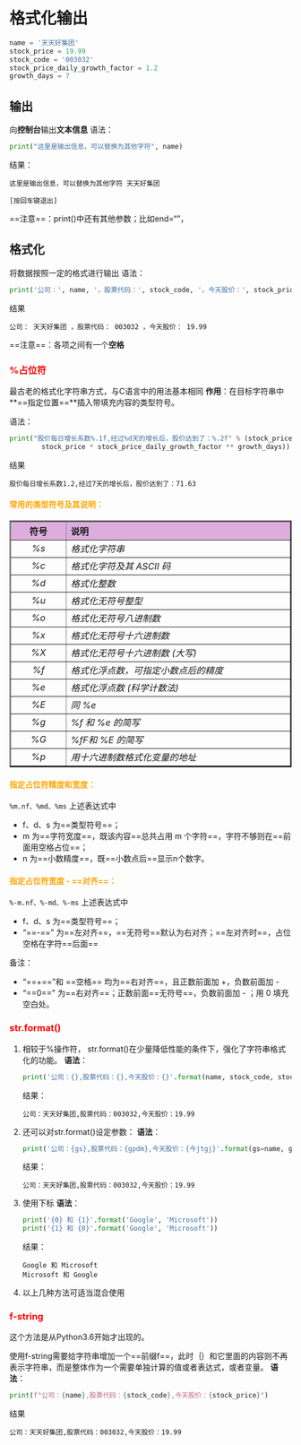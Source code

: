 # 格式化输出

```python
name = '天天好集团'
stock_price = 19.99
stock_code = '003032'
stock_price_daily_growth_factor = 1.2
growth_days = 7
```

## 输出
向**控制台**输出**文本信息**
语法：
```python
print("这里是输出信息，可以替换为其他字符", name)
```
结果：
```
这里是输出信息，可以替换为其他字符 天天好集团

[按回车键退出]
```
==注意==：print()中还有其他参数；比如end=“”，

## 格式化
将数据按照一定的格式进行输出
语法：
```python
print('公司：', name, '，股票代码：', stock_code, '，今天股价：', stock_price)
```
结果
```
公司： 天天好集团 ，股票代码： 003032 ，今天股价： 19.99
```
==注意==：各项之间有一个**空格**

### <font color=red>%占位符</font>
最古老的格式化字符串方式，与C语言中的用法基本相同
**作用**：在目标字符串中**==指定位置==**插入带填充内容的类型符号。

语法：
```python
print("股价每日增长系数%.1f,经过%d天的增长后，股价达到了：%.2f" % (stock_price_daily_growth_factor, growth_days, 
		stock_price * stock_price_daily_growth_factor ** growth_days))
```
结果
```
股价每日增长系数1.2,经过7天的增长后，股价达到了：71.63
```
#### <font color=orange>常用的类型符号及其说明：</font>
<table width="600" border="2"><tr><th width="100" bgcolor="#ddAedd" align="center">符号</th><th width="500" bgcolor="#ddAedd" align="left">说明</th></tr><tr><td align="center"><i>%s</i></td><td align="left"><i>格式化字符串</i></td></tr><tr><td align="center"><i>%c</i></td><td align="left"><i>格式化字符及其 ASCII 码</i></td></tr><tr><td align="center"><i>%d</i></td><td align="left"><i>格式化整数</i></td></tr><tr><td align="center"><i>%u</i></td><td align="left"><i>格式化无符号整型</i></td></tr><tr><td align="center"><i>%o</i></td><td align="left"><i>格式化无符号八进制数</i></td></tr><tr><td align="center"><i>%x</i></td><td align="left"><i>格式化无符号十六进制数</i></td></tr><tr><td align="center"><i>%X</i></td><td align="left"><i>格式化无符号十六进制数 (大写)</i></td></tr><tr><td align="center"><i>%f</i></td><td align="left"><i>格式化浮点数，可指定小数点后的精度</i></td></tr><tr><td align="center"><i>%e</i></td><td align="left"><i>格式化浮点数 (科学计数法)</i></td></tr><tr><td align="center"><i>%E</i></td><td align="left"><i>同 %e</i></td></tr><tr><td align="center"><i>%g</i></td><td align="left"><i>%f 和 %e 的简写</i></td></tr><tr><td align="center"><i>%G</i></td><td align="left"><i>%fF和 %E 的简写</i></td></tr><tr><td align="center"><i>%p</i></td><td align="left"><i>用十六进制数格式化变量的地址</i></td></tr></table>

#### <font color=orange>指定占位符精度和宽度：</font>
```%m.nf、%md、%ms```
上述表达式中
- f、d、s 为==类型符号==；
- m 为==字符宽度==，既该内容==总共占用 m 个字符==，字符不够则在==前面用空格占位==；
- n 为==小数精度==，既==小数点后==显示n个数字。

#### <font color=orange>指定占位符宽度 - ==对齐==：</font>
```%-m.nf、%-md、%-ms```
上述表达式中
- f、d、s 为==类型符号==；
- “==-==” 为==左对齐==，==无符号==默认为右对齐；==左对齐时==，占位空格在字符==后面==

备注：
- “==+==”和 ==空格== 均为==右对齐==，且正数前面加 +，负数前面加 -
- “==0==” 为==右对齐==；正数前面==无符号==，负数前面加 - ；用 0 填充空白处。

### <font color=red>str.format()</font>
1. 相较于%操作符， str.format()在少量降低性能的条件下，强化了字符串格式化的功能。
	**语法**：
	```python
	print('公司：{},股票代码：{},今天股价：{}'.format(name, stock_code, stock_price))
	```
	结果：
	```
	公司：天天好集团,股票代码：003032,今天股价：19.99
	```
2. 还可以对str.format()设定参数：
	**语法**：
	```python
	print('公司：{gs},股票代码：{gpdm},今天股价：{今jtgj}'.format(gs=name, gpdm=stock_code, jtgj=stock_price))
	```
	结果：
	```
	公司：天天好集团,股票代码：003032,今天股价：19.99
	```
3. 使用下标
	**语法**：
	```python
	print('{0} 和 {1}'.format('Google', 'Microsoft'))
	print('{1} 和 {0}'.format('Google', 'Microsoft'))
	```
	结果：
	```
	Google 和 Microsoft
	Microsoft 和 Google
	```
4. 以上几种方法可适当混合使用

### <font color=red>f-string</font>
这个方法是从Python3.6开始才出现的。

使用f-string需要给字符串增加一个==前缀f==，此时｛｝和它里面的内容则不再表示字符串，而是整体作为一个需要单独计算的值或者表达式，或者变量。
**语法**：
```python
print(f"公司：{name},股票代码：{stock_code},今天股价：{stock_price}")
```
结果
```
公司：天天好集团,股票代码：003032,今天股价：19.99
```

<!--stackedit_data:
eyJoaXN0b3J5IjpbMjEyMjMxMDUzOCwyMDYzMzY0OTY3XX0=
-->